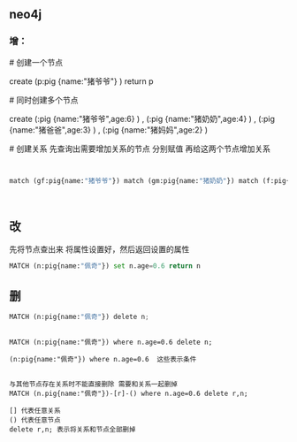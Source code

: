## neo4j

### 增：

\#  创建一个节点

create  (p:pig {name:"猪爷爷"} )  return p



\#  同时创建多个节点 

create  (:pig {name:"猪爷爷",age:6} ) , (:pig {name:"猪奶奶",age:4} ) , (:pig {name:"猪爸爸",age:3} ) , (:pig {name:"猪妈妈",age:2} )



\#  创建关系  先查询出需要增加关系的节点  分别赋值  再给这两个节点增加关系

```python


match (gf:pig{name:"猪爷爷"}) match (gm:pig{name:"猪奶奶"}) match (f:pig{name:"猪爸爸"}) match (m:pig{name:"猪妈妈"}) create (gf)-[r:夫妻]-(gm) create (gf)-[gx:公媳]-(m)  create (gm)-[px:婆媳]-(m)   return gf,r,gm

 
```

## 改

先将节点查出来  将属性设置好，然后返回设置的属性

```python
MATCH (n:pig{name:"佩奇"}) set n.age=0.6 return n
```

## 删

```python
MATCH (n:pig{name:"佩奇"}) delete n;
```

```yacas

MATCH (n:pig{name:"佩奇"}) where n.age=0.6 delete n;

(n:pig{name:"佩奇"}) where n.age=0.6  这些表示条件


与其他节点存在关系时不能直接删除 需要和关系一起删掉
MATCH (n.pig{name:"佩奇"})-[r]-() where n.age=0.6 delete r,n;

[] 代表任意关系
() 代表任意节点
delete r,n; 表示将关系和节点全部删掉
```







